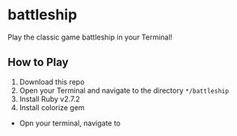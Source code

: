 # battleship

Play the classic game battleship in your Terminal! 

## How to Play
1. Download this repo
2. Open your Terminal and navigate to the directory `*/battleship`
3. Install Ruby v2.7.2
4. Install colorize gem
* Opn your terminal, navigate to 


